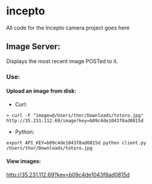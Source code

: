 # incepto
All code for the Incepto camera project goes here

## Image Server:
Displays the most recent image POSTed to it.

### Use:
#### Upload an image from disk:

* Curl: 

`> curl -F "image=@/Users/thor/Downloads/totoro.jpg"  http://35.231.112.69/image?key=b09c4de1043f8ad0815d`

* Python:

`
export API_KEY=b09c4de1043f8ad0815d
python client.py /Users/thor/Downloads/totoro.jpg
`

#### View images: 
http://35.231.112.69?key=b09c4de1043f8ad0815d
